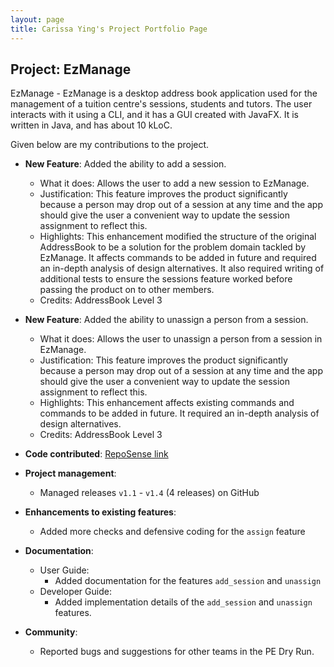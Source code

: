 ```yaml
---
layout: page
title: Carissa Ying's Project Portfolio Page
---
```



## Project: EzManage

EzManage - EzManage is a desktop address book application used for the management of a tuition centre's sessions, students and tutors. The user interacts with it using a CLI, and it has a GUI created with JavaFX. It is written in Java, and has about 10 kLoC.

Given below are my contributions to the project.

* **New Feature**: Added the ability to add a session.
  * What it does: Allows the user to add a new session to EzManage. 
  * Justification: This feature improves the product significantly because a person may drop out of a session at any time and the app should give the user a convenient way to update the session assignment to reflect this.
  * Highlights: This enhancement modified the structure of the original AddressBook to be a solution for the problem domain tackled by EzManage. It affects commands to be added in future and required an in-depth analysis of design alternatives. It also required writing of additional tests to ensure the sessions feature worked before passing the product on to other members.
  * Credits: AddressBook Level 3

* **New Feature**: Added the ability to unassign a person from a session.
  * What it does: Allows the user to unassign a person from a session in EzManage.
  * Justification: This feature improves the product significantly because a person may drop out of a session at any time and the app should give the user a convenient way to update the session assignment to reflect this.
  * Highlights: This enhancement affects existing commands and commands to be added in future. It required an in-depth analysis of design alternatives.
  * Credits: AddressBook Level 3
  
* **Code contributed**: [RepoSense link](https://nus-cs2103-ay2021s2.github.io/tp-dashboard/?search=&sort=groupTitle&sortWithin=title&timeframe=commit&mergegroup=&groupSelect=groupByRepos&breakdown=true&checkedFileTypes=docs~functional-code~test-code~other&since=&tabOpen=true&tabType=authorship&tabAuthor=car155&tabRepo=AY2021S2-CS2103-W16-4%2Ftp%5Bmaster%5D&authorshipIsMergeGroup=false&authorshipFileTypes=docs~functional-code~test-code&authorshipIsBinaryFileTypeChecked=false)

* **Project management**:
  * Managed releases `v1.1` - `v1.4` (4 releases) on GitHub

* **Enhancements to existing features**:
  * Added more checks and defensive coding for the `assign` feature

* **Documentation**:
  * User Guide:
    * Added documentation for the features `add_session` and `unassign`
  * Developer Guide:
    * Added implementation details of the `add_session` and `unassign` features.

* **Community**:
  * Reported bugs and suggestions for other teams in the PE Dry Run.
